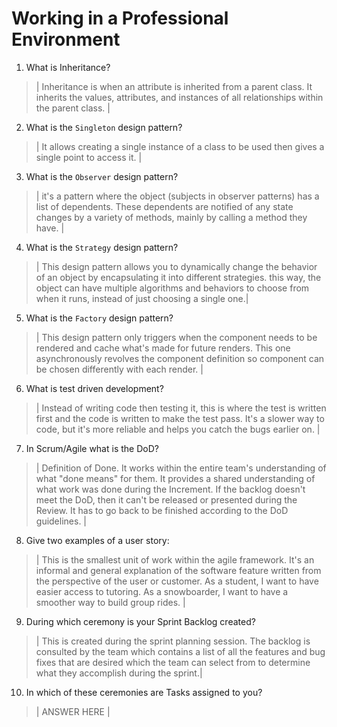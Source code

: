 # Working in a Professional Environment
01. What is Inheritance?

> | Inheritance is when an attribute is inherited from a parent class. It inherits the values, attributes, and instances of all relationships within the parent class. |

02. What is the `Singleton` design pattern?

> | It allows creating a single instance of a class to be used then gives a single point to access it. |

03. What is the `Observer` design pattern?

> | it's a pattern where the object (subjects in observer patterns) has a list of dependents. These dependents are notified of any state changes by a variety of methods, mainly by calling a method they have.   |

04. What is the `Strategy` design pattern?

> | This design pattern allows you to dynamically change the behavior of an object by encapsulating it into different strategies. this way, the object can have multiple algorithms and behaviors to choose from when it runs, instead of just choosing a single one.|

05. What is the `Factory` design pattern?

> | This design pattern only triggers when the component needs to be rendered and cache what's made for future renders. This one asynchronously revolves the component definition so component can be chosen differently with each render. |

06. What is test driven development?

> | Instead of writing code then testing it, this is where the test is written first and the code is written to make the test pass. It's a slower way to code, but it's more reliable and helps you catch the bugs earlier on. |

07. In Scrum/Agile what is the DoD?

> | Definition of Done. It works within the entire team's understanding of what "done means" for them. It provides a shared understanding of what work was done during the Increment. If the backlog doesn't meet the DoD, then it can't be released or presented during the Review. It has to go back to be finished according to the DoD guidelines.  |

08. Give two examples of a user story:

> | This is the smallest unit of work within the agile framework. It's an informal and general explanation of the software feature written from the perspective of the user or customer. As a student, I want to have easier access to tutoring. As a snowboarder, I want to have a smoother way to build group rides. |

09. During which ceremony is your Sprint Backlog created?

> | This is created during the sprint planning session. The backlog is consulted by the team which contains a list of all the features and bug fixes that are desired which the team can select from to determine what they accomplish during the sprint.|

10. In which of these ceremonies are Tasks assigned to you?

> | ANSWER HERE |
